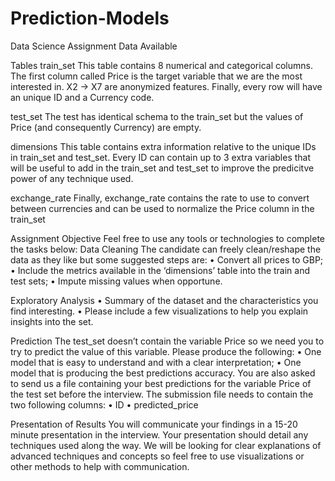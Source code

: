 # Prediction-Models

Data Science Assignment 
Data Available


Tables
train_set This table contains 8 numerical and categorical columns. The first column called Price is the target variable that we are the most interested in. X2 -> X7 are anonymized features. Finally, every row will have an unique ID and a Currency code.

test_set The test has identical schema to the train_set but the values of Price (and consequently Currency) are empty.

dimensions This table contains extra information relative to the unique IDs in train_set and test_set. Every ID can contain up to 3 extra variables that will be useful to add in the train_set and test_set to improve the predicitve power of any technique used.

exchange_rate Finally, exchange_rate contains the rate to use to convert between currencies and can be used to normalize the Price column in the train_set


Assignment Objective
Feel free to use any tools or technologies to complete the tasks below:
Data Cleaning
The candidate can freely clean/reshape the data as they like but some suggested steps are: • Convert all prices to GBP; • Include the metrics available in the ‘dimensions’ table into the train and test sets; • Impute missing values when opportune.

Exploratory Analysis
• Summary of the dataset and the characteristics you find interesting. • Please include a few visualizations to help you explain insights into the set.

Prediction
The test_set doesn’t contain the variable Price so we need you to try to predict the value of this variable. Please produce the following: • One model that is easy to understand and with a clear interpretation; • One model that is producing the best predictions accuracy. You are also asked to send us a file containing your best predictions for the variable Price of the test set before the interview. The submission file needs to contain the two following columns: • ID • predicted_price

Presentation of Results
You will communicate your findings in a 15-20 minute presentation in the interview. Your presentation should detail any techniques used along the way. We will be looking for clear explanations of advanced techniques and concepts so feel free to use visualizations or other methods to help with communication.
